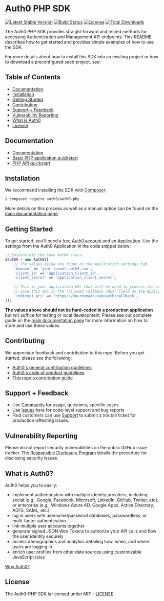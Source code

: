 # Auth0 PHP SDK

[![Latest Stable Version](https://poser.pugx.org/auth0/auth0-php/v/stable)](https://packagist.org/packages/auth0/auth0-php)
[![Build Status](https://travis-ci.org/auth0/auth0-PHP.png)](https://travis-ci.org/auth0/auth0-PHP)
[![License](https://poser.pugx.org/auth0/auth0-php/license)](https://packagist.org/packages/auth0/auth0-php)
[![Total Downloads](https://poser.pugx.org/auth0/auth0-php/downloads)](https://packagist.org/packages/auth0/auth0-php)

The Auth0 PHP SDK provides straight-forward and tested methods for accessing Authentication and Management API endpoints. This README describes how to get started and provides simple examples of how to use the SDK.

For more details about how to install this SDK into an existing project or how to download a preconfigured seed project, see:

## Table of Contents

- [Documentation](#documentation)
- [Installation](#installation)
- [Getting Started](#getting-started)
- [Contributing](#contributing)
- [Support + Feedback](#support--feedback)
- [Vulnerability Reporting](#vulnerability-reporting)
- [What is Auth0](#what-is-auth0)
- [License](#license)

## Documentation

* [Documentation](https://auth0.com/docs/libraries/auth0-php)
* [Basic PHP application quickstart](https://auth0.com/docs/quickstart/webapp/php/)
* [PHP API quickstart](https://auth0.com/docs/quickstart/backend/php/)

## Installation

We recommend installing the SDK with [Composer](https://getcomposer.org/):

```bash
$ composer require auth0/auth0-php
```

More details on this process as well as a manual option can be found on the [main documentation page](https://auth0.com/docs/libraries/auth0-php#installation).


## Getting Started

To get started, you'll need a [free Auth0 account](https://auth0.com/signup) and an [Application](https://auth0.com/docs/applications). Use the settings from the Auth0 Application in the code snippet below:

```php
// Instantiate the base Auth0 class.
$auth0 = new Auth0([
	// The values below are found on the Application settings tab.
	'domain' => 'your-tenant.auth0.com',
	'client_id' => 'application_client_id',
	'client_secret' => 'application_client_secret',
	
	// This is your application URL that will be used to process the login.
	// Save this URL in the "Allowed Callback URLs" field on the Application settings tab
	'redirect_uri' => 'https://yourdomain.com/auth/callback',
]);
```

**The values above should not be hard-coded in a production application** but will suffice for testing or local development. Please see our complete guide on the [main documentation page](https://auth0.com/docs/libraries/auth0-php#getting-started) for more information on how to store and use these values.

## Contributing

We appreciate feedback and contribution to this repo! Before you get started, please see the following:

- [Auth0's general contribution guidelines](https://github.com/auth0/open-source-template/blob/master/GENERAL-CONTRIBUTING.md)
- [Auth0's code of conduct guidelines](https://github.com/auth0/open-source-template/blob/master/CODE-OF-CONDUCT.md)
- [This repo's contribution guide](CONTRIBUTING.md)

## Support + Feedback

- Use [Community](https://community.auth0.com/) for usage, questions, specific cases
- Use [Issues](https://github.com/auth0/auth0-PHP/issues) here for code-level support and bug reports
- Paid customers can use [Support](https://support.auth0.com/) to submit a trouble ticket for production-affecting issues. 

## Vulnerability Reporting

Please do not report security vulnerabilities on the public GitHub issue tracker. The [Responsible Disclosure Program](https://auth0.com/whitehat) details the procedure for disclosing security issues.

## What is Auth0?

Auth0 helps you to easily:

- implement authentication with multiple identity providers, including social (e.g., Google, Facebook, Microsoft, LinkedIn, GitHub, Twitter, etc), or enterprise (e.g., Windows Azure AD, Google Apps, Active Directory, ADFS, SAML, etc.)
- log in users with username/password databases, passwordless, or multi-factor authentication
- link multiple user accounts together
- generate signed JSON Web Tokens to authorize your API calls and flow the user identity securely
- access demographics and analytics detailing how, when, and where users are logging in
- enrich user profiles from other data sources using customizable JavaScript rules

[Why Auth0?](https://auth0.com/why-auth0)

## License

The Auth0-PHP SDK is licensed under MIT - [LICENSE](LICENSE.txt)
